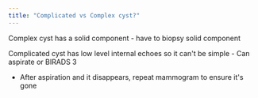 ```yaml
---
title: "Complicated vs Complex cyst?"
---
```

Complex cyst has a solid component - have to biopsy solid component

Complicated cyst has low level internal echoes so it can't be simple - Can aspirate or BIRADS 3
- After aspiration and it disappears, repeat mammogram to ensure it's gone

